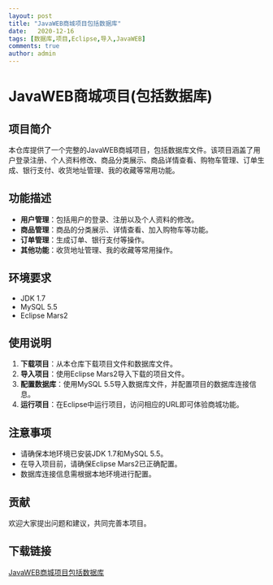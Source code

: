 ```yaml
---
layout: post
title: "JavaWEB商城项目包括数据库"
date:   2020-12-16
tags: [数据库,项目,Eclipse,导入,JavaWEB]
comments: true
author: admin
---
```

# JavaWEB商城项目(包括数据库)

## 项目简介

本仓库提供了一个完整的JavaWEB商城项目，包括数据库文件。该项目涵盖了用户登录注册、个人资料修改、商品分类展示、商品详情查看、购物车管理、订单生成、银行支付、收货地址管理、我的收藏等常用功能。

## 功能描述

- **用户管理**：包括用户的登录、注册以及个人资料的修改。
- **商品管理**：商品的分类展示、详情查看、加入购物车等功能。
- **订单管理**：生成订单、银行支付等操作。
- **其他功能**：收货地址管理、我的收藏等常用操作。

## 环境要求

- JDK 1.7
- MySQL 5.5
- Eclipse Mars2

## 使用说明

1. **下载项目**：从本仓库下载项目文件和数据库文件。
2. **导入项目**：使用Eclipse Mars2导入下载的项目文件。
3. **配置数据库**：使用MySQL 5.5导入数据库文件，并配置项目的数据库连接信息。
4. **运行项目**：在Eclipse中运行项目，访问相应的URL即可体验商城功能。

## 注意事项

- 请确保本地环境已安装JDK 1.7和MySQL 5.5。
- 在导入项目前，请确保Eclipse Mars2已正确配置。
- 数据库连接信息需根据本地环境进行配置。

## 贡献

欢迎大家提出问题和建议，共同完善本项目。

## 下载链接

[JavaWEB商城项目包括数据库](https://pan.quark.cn/s/33cd98572b57)